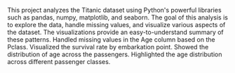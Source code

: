 This project analyzes the Titanic dataset using Python's powerful libraries such as pandas, numpy, matplotlib, and seaborn.
The goal of this analysis is to explore the data, handle missing values, and visualize various aspects of the dataset. 
The visualizations provide an easy-to-understand summary of these patterns.
Handled missing values in the Age column based on the Pclass.
Visualized the survival rate by embarkation point.
Showed the distribution of age across the passengers.
Highlighted the age distribution across different passenger classes.
